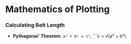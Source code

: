 # Mathematics of Plotting

### Calculating Belt Length
- **Pythagoras' Theorem**: ```a² + b² = c²```, ```c = √(a² + b²)
